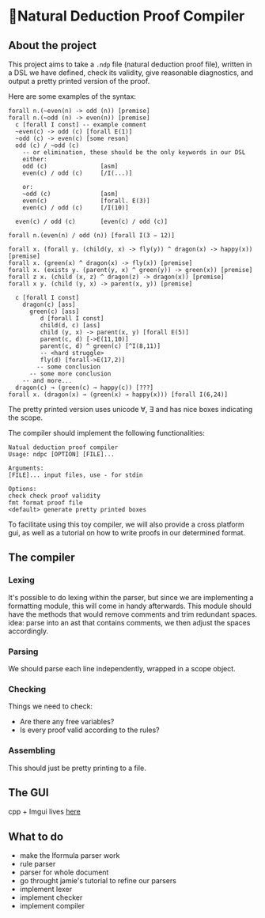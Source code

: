 # :toolbox:Natural Deduction Proof Compiler

## About the project

This project aims to take a `.ndp` file (natural deduction proof file), written in a DSL we have defined, check its validity, give reasonable diagnostics, and output a pretty printed version of the proof.

Here are some examples of the syntax:

```
forall n.(~even(n) -> odd (n)) [premise]
forall n.(~odd (n) -> even(n)) [premise]
  c [forall I const] -- example comment
  ~even(c) -> odd (c) [forall E(1)]
  ~odd (c) -> even(c) [some reson]
  odd (c) / ~odd (c)
    -- or elimination, these should be the only keywords in our DSL
    either:
    odd (c)               [asm]
    even(c) / odd (c)     [/I(...)]

    or:
    ~odd (c)              [asm]
    even(c)               [forall. E(3)]
    even(c) / odd (c)     [/I(10)]

  even(c) / odd (c)       [even(c) / odd (c)]

forall n.(even(n) / odd (n)) [forall I(3 − 12)]
```

```
forall x. (forall y. (child(y, x) -> fly(y)) ^ dragon(x) -> happy(x)) [premise]
forall x. (green(x) ^ dragon(x) -> fly(x)) [premise]
forall x. (exists y. (parent(y, x) ^ green(y)) -> green(x)) [premise]
forall z x. (child (x, z) ^ dragon(z) -> dragon(x)) [premise]
forall x y. (child (y, x) -> parent(x, y)) [premise]

  c [forall I const]
    dragon(c) [ass]
      green(c) [ass]
         d [forall I const]
         child(d, c) [ass]
         child (y, x) -> parent(x, y) [forall E(5)]
         parent(c, d) [->E(11,10)]
         parent(c, d) ^ green(c) [^I(8,11)]
         -- <hard struggle>
         fly(d) [forall->E(17,2)]
        -- some conclusion
      -- some more conclusion
    -- and more...
  dragon(c) → (green(c) → happy(c)) [???]
forall x. (dragon(x) → (green(x) → happy(x))) [forall I(6,24)]
```

The pretty printed version uses unicode ∀, ∃ and has nice boxes indicating the scope.

The compiler should implement the following functionalities:

```
Natual deduction proof compiler
Usage: ndpc [OPTION] [FILE]...

Arguments:
[FILE]... input files, use - for stdin

Options:
check check proof validity
fmt format proof file
<default> generate pretty printed boxes
```

To facilitate using this toy compiler, we will also provide a cross platform gui, as well as a tutorial on how to write proofs in our determined format.

## The compiler

### Lexing

It's possible to do lexing within the parser, but since we are implementing a formatting module, this will come in handy afterwards. This module should have the methods that would remove comments and trim redundant spaces.
idea: parse into an ast that contains comments, we then adjust the spaces accordingly.

### Parsing

We should parse each line independently, wrapped in a scope object.

### Checking

Things we need to check:

- Are there any free variables?
- Is every proof valid according to the rules?

### Assembling

This should just be pretty printing to a file.

## The GUI

cpp + Imgui
lives [here](https://github.com/xiaoshihou514/aristotle)

## What to do
- make the lformula parser work
- rule parser
- parser for whole document
- go throught jamie's tutorial to refine our parsers
- implement lexer
- implement checker
- implement compiler
